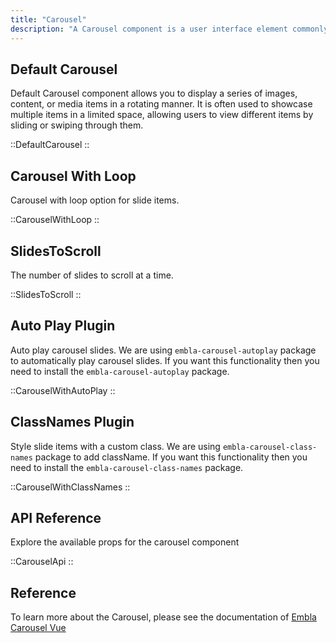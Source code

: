 ```yaml
---
title: "Carousel"
description: "A Carousel component is a user interface element commonly found in web and mobile applications that allows you to display a series of images, content, or media items in a rotating manner. It is often used to showcase multiple items in a limited space, allowing users to view different items by sliding or swiping through them."
---
```


## Default Carousel

Default Carousel component allows you to display a series of images, content, or media items in a rotating manner. It is often used to showcase multiple items in a limited space, allowing users to view different items by sliding or swiping through them.

::DefaultCarousel
::

## Carousel With Loop

Carousel with loop option for slide items.

::CarouselWithLoop
::

## SlidesToScroll

The number of slides to scroll at a time.

::SlidesToScroll
::

## Auto Play Plugin

Auto play carousel slides. We are using `embla-carousel-autoplay` package to automatically play carousel slides. If you want this functionality then you need to install the `embla-carousel-autoplay` package.

::CarouselWithAutoPlay
::

## ClassNames Plugin

Style slide items with a custom class. We are using `embla-carousel-class-names` package to add className. If you want this functionality then you need to install the `embla-carousel-class-names` package.

::CarouselWithClassNames
::

## API Reference

Explore the available props for the carousel component

::CarouselApi
::

## Reference

To learn more about the Carousel, please see the documentation of [Embla Carousel Vue ](https://www.embla-carousel.com/get-started/vue/)
